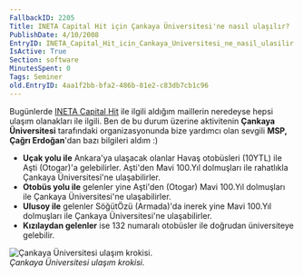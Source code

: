 ```yaml
---
FallbackID: 2205
Title: INETA Capital Hit için Çankaya Üniversitesi'ne nasıl ulaşılır?
PublishDate: 4/10/2008
EntryID: INETA_Capital_Hit_icin_Cankaya_Universitesi_ne_nasil_ulasilir
IsActive: True
Section: software
MinutesSpent: 0
Tags: Seminer
old.EntryID: 4aa1f2bb-bfa2-486b-81e2-c83db7cb1c96
---
```

Bugünlerde [INETA Capital
Hit](http://daron.yondem.com/tr/post/e7784945-391f-4e80-af92-2e8499d13592)
ile ilgili aldığım maillerin neredeyse hepsi ulaşım olanakları ile
ilgili. Ben de bu durum üzerine aktivitenin **Çankaya Üniversitesi**
tarafındaki organizasyonunda bize yardımcı olan sevgili **MSP, Çağrı
Erdoğan**'dan bazı bilgileri aldım :)

-   **Uçak yolu ile** Ankara'ya ulaşacak olanlar Havaş otobüsleri
    (10YTL) ile Aşti (Otogar)'a gelebilirler. Aşti'den Mavi 100.Yıl
    dolmuşları ile rahatlıkla Çankaya Üniversitesi'ne ulaşabilirler.
-   **Otobüs yolu ile** gelenler yine Aşti'den (Otogar) Mavi 100.Yıl
    dolmuşları ile Çankaya Üniversitesi'ne ulaşabilirler.
-   **Ulusoy ile** gelenler SöğütÖzü (Armada)'da inerek yine Mavi
    100.Yıl dolmuşları ile Çankaya Üniversitesi'ne ulaşabilirler.
-   **Kızılaydan gelenler** ise 132 numaralı otobüsler ile doğrudan
    üniversiteye gelebilir.

![Çankaya Üniversitesi ulaşım
krokisi.](media/INETA_Capital_Hit_icin_Cankaya_Universitesi_ne_nasil_ulasilir/03102008_1.jpg)\
*Çankaya Üniversitesi ulaşım krokisi.*



